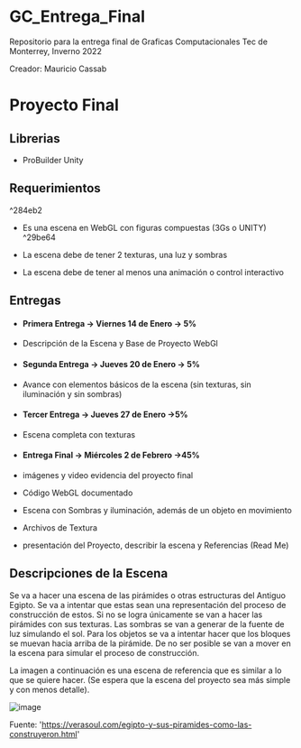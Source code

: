 # GC_Entrega_Final
Repositorio para la entrega final de Graficas Computacionales Tec de Monterrey, Inverno 2022


Creador: Mauricio Cassab 

# Proyecto Final

## Librerias 
 - ProBuilder Unity

## Requerimientos

^284eb2

- Es una escena en WebGL con figuras compuestas (3Gs o UNITY) ^29be64

- La escena debe de tener 2 texturas, una luz y sombras

- La escena debe de tener al menos una animación o control interactivo

## Entregas

- #### Primera Entrega -> Viernes 14 de Enero -> 5%

 - Descripción de la Escena y Base de Proyecto WebGl

- #### Segunda Entrega -> Jueves 20 de Enero -> 5%

 - Avance con elementos básicos de la escena (sin texturas, sin iluminación y sin sombras)

- #### Tercer Entrega -> Jueves 27 de Enero ->5%

 - Escena completa con texturas

- #### Entrega Final -> Miércoles 2 de Febrero ->45%

 - imágenes y video evidencia del proyecto final

 - Código WebGL documentado

- Escena con Sombras y iluminación, además de un objeto en movimiento

 - Archivos de Textura

 - presentación del Proyecto, describir la escena y Referencias (Read Me)

## Descripciones de la Escena

Se va a hacer una escena de las pirámides o otras estructuras del Antiguo Egipto. Se va a intentar que estas sean una representación del proceso de construcción de estos. Si no se logra únicamente se van a hacer las pirámides con sus texturas. Las sombras se van a generar de la fuente de luz simulando el sol. Para los objetos se va a intentar hacer que los bloques se muevan hacia arriba de la pirámide. De no ser posible se van a mover en la escena para simular el proceso de construcción.

La imagen a continuación es una escena de referencia que es similar a lo que se quiere hacer. (Se espera que la escena del proyecto sea más simple y con menos detalle).

![image](https://user-images.githubusercontent.com/72634878/149440973-1d8a1b00-850c-4356-9767-200046d48dc1.png)

Fuente: 'https://verasoul.com/egipto-y-sus-piramides-como-las-construyeron.html'



